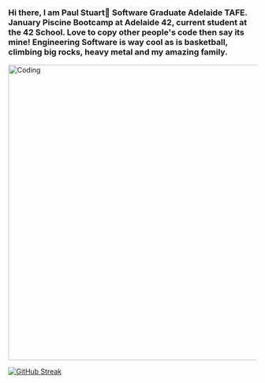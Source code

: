### Hi there, I am Paul Stuart👋 Software Graduate Adelaide TAFE. January Piscine Bootcamp at Adelaide 42, current student at the 42 School. Love to copy other people's code then say its mine! Engineering Software is way cool as is basketball, climbing big rocks, heavy metal and my amazing family.


<img align="center" alt="Coding" width="600" src="https://res.cloudinary.com/practicaldev/image/fetch/s--sNXjzc6P--/c_limit%2Cf_auto%2Cfl_progressive%2Cq_66%2Cw_880/https://media1.tenor.com/images/0c34272909ee2a4db5606a014082312b/tenor.gif%3Fitemid%3D15828752">

[![GitHub Streak](https://github-readme-streak-stats.herokuapp.com/?user=codingPaulStuart)](https://git.io/streak-stats)
